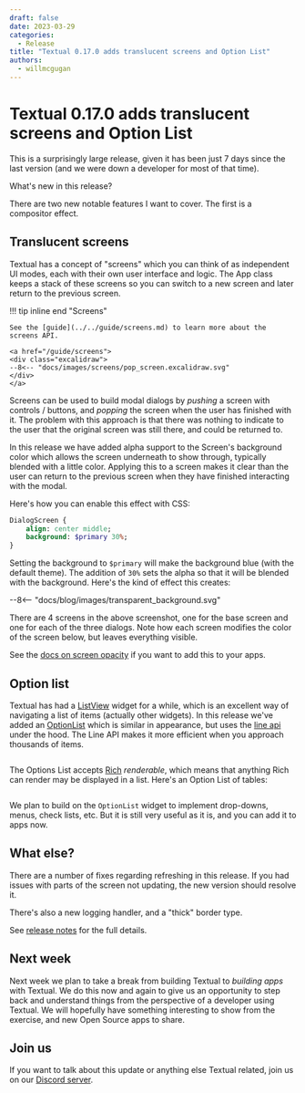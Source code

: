```yaml
---
draft: false
date: 2023-03-29
categories:
  - Release
title: "Textual 0.17.0 adds translucent screens and Option List"
authors:
  - willmcgugan
---
```


# Textual 0.17.0 adds translucent screens and Option List

This is a surprisingly large release, given it has been just 7 days since the last version (and we were down a developer for most of that time).

What's new in this release?

<!-- more -->

There are two new notable features I want to cover. The first is a compositor effect.

## Translucent screens

Textual has a concept of "screens" which you can think of as independent UI modes, each with their own user interface and logic.
The App class keeps a stack of these screens so you can switch to a new screen and later return to the previous screen.

!!! tip inline end "Screens"

    See the [guide](../../guide/screens.md) to learn more about the screens API.

    <a href="/guide/screens">
    <div class="excalidraw">
    --8<-- "docs/images/screens/pop_screen.excalidraw.svg"
    </div>
    </a>

Screens can be used to build modal dialogs by *pushing* a screen with controls / buttons, and *popping* the screen when the user has finished with it.
The problem with this approach is that there was nothing to indicate to the user that the original screen was still there, and could be returned to.

In this release we have added alpha support to the Screen's background color which allows the screen underneath to show through, typically blended with a little color.
Applying this to a screen makes it clear than the user can return to the previous screen when they have finished interacting with the modal.

Here's how you can enable this effect with CSS:

```sass hl_lines="3"
DialogScreen {
    align: center middle;
    background: $primary 30%;
}
```

Setting the background to `$primary` will make the background blue (with the default theme).
The addition of `30%` sets the alpha so that it will be blended with the background.
Here's the kind of effect this creates:

<div>
--8<-- "docs/blog/images/transparent_background.svg"
</div>

There are 4 screens in the above screenshot, one for the base screen and one for each of the three dialogs.
Note how each screen modifies the color of the screen below, but leaves everything visible.

See the [docs on screen opacity](../../guide/screens.md#screen-opacity) if you want to add this to your apps.

## Option list

Textual has had a [ListView](../../widgets/list_view.md) widget for a while, which is an excellent way of navigating a list of items (actually other widgets). In this release we've added an [OptionList](../../widgets/option_list.md) which is similar in appearance, but uses the [line api](../../guide/widgets.md#line-api) under the hood. The Line API makes it more efficient when you approach thousands of items.

```{.textual path="docs/examples/widgets/option_list_strings.py"}
```

The Options List accepts [Rich](https://github.com/Textualize/rich/) *renderable*, which means that anything Rich can render may be displayed in a list. Here's an Option List of tables:

```{.textual path="docs/examples/widgets/option_list_tables.py" columns="100" lines="32"}
```

We plan to build on the `OptionList` widget to implement drop-downs, menus, check lists, etc.
But it is still very useful as it is, and you can add it to apps now.

## What else?

There are a number of fixes regarding refreshing in this release. If you had issues with parts of the screen not updating, the new version should resolve it.

There's also a new logging handler, and a "thick" border type.

See [release notes](https://github.com/Textualize/textual/releases/tag/v0.17.0) for the full details.


## Next week

Next week we plan to take a break from building Textual to *building apps* with Textual.
We do this now and again to give us an opportunity to step back and understand things from the perspective of a developer using Textual.
We will hopefully have something interesting to show from the exercise, and new Open Source apps to share.

## Join us

If you want to talk about this update or anything else Textual related, join us on our [Discord server](https://discord.gg/Enf6Z3qhVr).

